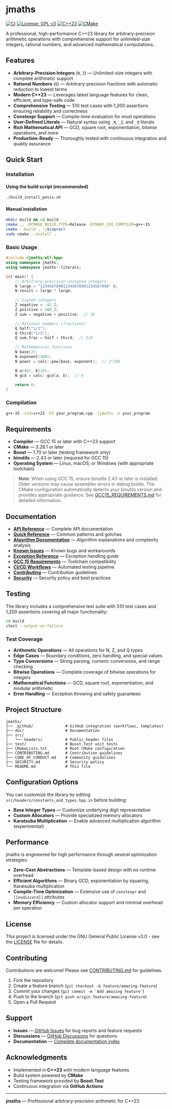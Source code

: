 # jmaths

[![CI](https://img.shields.io/github/actions/workflow/status/joligej/jmaths/ci.yml?branch=main&label=CI&logo=github)](https://github.com/joligej/jmaths/actions/workflows/ci.yml)
[![License: GPL v3](https://img.shields.io/badge/License-GPLv3-blue.svg)](https://www.gnu.org/licenses/gpl-3.0)
[![C++23](https://img.shields.io/badge/C%2B%2B-23-blue.svg)](https://isocpp.org/)
[![CMake](https://img.shields.io/badge/CMake-3.28+-064F8C?logo=cmake)](https://cmake.org/)

A professional, high-performance C++23 library for arbitrary-precision arithmetic operations with comprehensive support for unlimited-size integers, rational numbers, and advanced mathematical computations.

## Features

- **Arbitrary-Precision Integers** (`N`, `Z`) — Unlimited-size integers with complete arithmetic support
- **Rational Numbers** (`Q`) — Arbitrary-precision fractions with automatic reduction to lowest terms
- **Modern C++23** — Leverages latest language features for clean, efficient, and type-safe code
- **Comprehensive Testing** — 510 test cases with 1,200 assertions ensuring reliability and correctness
- **Constexpr Support** — Compile-time evaluation for most operations
- **User-Defined Literals** — Natural syntax using `_N`, `_Z`, and `_Q` literals
- **Rich Mathematical API** — GCD, square root, exponentiation, bitwise operations, and more
- **Production-Ready** — Thoroughly tested with continuous integration and quality assurance

## Quick Start

### Installation

#### Using the build script (recommended)

```bash
./build_install_posix.sh
```

#### Manual installation

```bash
mkdir build && cd build
cmake .. -DCMAKE_BUILD_TYPE=Release -DCMAKE_CXX_COMPILER=g++-15
cmake --build . -j$(nproc)
sudo cmake --install .
```

### Basic Usage

```cpp
#include <jmaths/all.hpp>
using namespace jmaths;
using namespace jmaths::literals;

int main() {
    // Arbitrary-precision unsigned integers
    N large = "123456789012345678901234567890"_N;
    N result = large * large;

    // Signed integers
    Z negative = -42_Z;
    Z positive = 100_Z;
    Z sum = negative + positive;  // 58

    // Rational numbers (fractions)
    Q half("1/2");
    Q third("1/3");
    Q sum_frac = half + third;  // 5/6

    // Mathematical functions
    N base(2);
    N exponent(100);
    N power = calc::pow(base, exponent);  // 2^100

    N a(48), b(18);
    N gcd = calc::gcd(a, b);  // 6

    return 0;
}
```

### Compilation

```bash
g++-15 -std=c++23 -O3 your_program.cpp -ljmaths -o your_program
```

## Requirements

- **Compiler** — GCC 15 or later with C++23 support
- **CMake** — 3.28.1 or later
- **Boost** — 1.70 or later (testing framework only)
- **binutils** — 2.43 or later (required for GCC 15)
- **Operating System** — Linux, macOS, or Windows (with appropriate toolchain)

> **Note**: When using GCC 15, ensure binutils 2.43 or later is installed. Older versions may cause assembler errors in debug builds. The CMake configuration automatically detects your binutils version and provides appropriate guidance. See [GCC15_REQUIREMENTS.md](doc/GCC15_REQUIREMENTS.md) for detailed information.

## Documentation

- **[API Reference](doc/API_Reference.md)** — Complete API documentation
- **[Quick Reference](doc/QUICK_REFERENCE.md)** — Common patterns and gotchas
- **[Algorithm Documentation](doc/algorithm_documentation.md)** — Algorithm explanations and complexity analysis
- **[Known Issues](doc/KNOWN_ISSUES.md)** — Known bugs and workarounds
- **[Exception Reference](doc/EXCEPTION_REFERENCE.md)** — Exception handling guide
- **[GCC 15 Requirements](doc/GCC15_REQUIREMENTS.md)** — Toolchain compatibility
- **[CI/CD Workflows](doc/WORKFLOWS.md)** — Automated testing pipeline
- **[Contributing](CONTRIBUTING.md)** — Contribution guidelines
- **[Security](SECURITY.md)** — Security policy and best practices

## Testing

The library includes a comprehensive test suite with 510 test cases and 1,200 assertions covering all major functionality:

```bash
cd build
ctest --output-on-failure
```

### Test Coverage

- **Arithmetic Operations** — All operations for N, Z, and Q types
- **Edge Cases** — Boundary conditions, zero handling, and special values
- **Type Conversions** — String parsing, numeric conversions, and range checking
- **Bitwise Operations** — Complete coverage of bitwise operations for integers
- **Mathematical Functions** — GCD, square root, exponentiation, and modular arithmetic
- **Error Handling** — Exception throwing and safety guarantees

## Project Structure

```
jmaths/
├── .github/              # GitHub integration (workflows, templates)
├── doc/                  # Documentation
├── src/
│   └── headers/          # Public header files
├── test/                 # Boost.Test unit tests
├── CMakeLists.txt        # Root CMake configuration
├── CONTRIBUTING.md       # Contribution guidelines
├── CODE_OF_CONDUCT.md    # Community guidelines
├── SECURITY.md           # Security policy
└── README.md             # This file
```

## Configuration Options

You can customize the library by editing `src/headers/constants_and_types.hpp.in` before building:

- **Base Integer Types** — Customize underlying digit representation
- **Custom Allocators** — Provide specialized memory allocators
- **Karatsuba Multiplication** — Enable advanced multiplication algorithm (experimental)

## Performance

jmaths is engineered for high performance through several optimization strategies:

- **Zero-Cost Abstractions** — Template-based design with no runtime overhead
- **Efficient Algorithms** — Binary GCD, exponentiation by squaring, Karatsuba multiplication
- **Compile-Time Optimization** — Extensive use of `constexpr` and `[[nodiscard]]` attributes
- **Memory Efficiency** — Custom allocator support and minimal overhead per operation

## License

This project is licensed under the GNU General Public License v3.0 - see the [LICENSE](LICENSE) file for details.

## Contributing

Contributions are welcome! Please see [CONTRIBUTING.md](CONTRIBUTING.md) for guidelines.

1. Fork the repository
2. Create a feature branch (`git checkout -b feature/amazing-feature`)
3. Commit your changes (`git commit -m 'Add amazing feature'`)
4. Push to the branch (`git push origin feature/amazing-feature`)
5. Open a Pull Request

## Support

- **Issues** — [GitHub Issues](https://github.com/joligej/jmaths/issues) for bug reports and feature requests
- **Discussions** — [GitHub Discussions](https://github.com/joligej/jmaths/discussions) for questions
- **Documentation** — [Complete documentation index](DOCUMENTATION_INDEX.md)

## Acknowledgments

- Implemented in **C++23** with modern language features
- Build system powered by **CMake**
- Testing framework provided by **Boost.Test**
- Continuous integration via **GitHub Actions**

---

**jmaths** — Professional arbitrary-precision arithmetic for C++23
